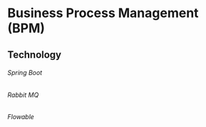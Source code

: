 # Business Process Management (BPM)
## Technology
###### Spring Boot
###### Rabbit MQ
###### Flowable   
